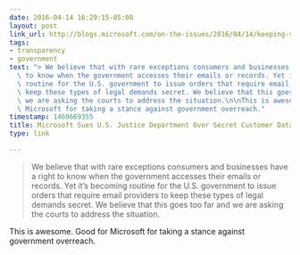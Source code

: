 ```yaml
---
date: 2016-04-14 16:29:15-05:00
layout: post
link_url: http://blogs.microsoft.com/on-the-issues/2016/04/14/keeping-secrecy-exception-not-rule-issue-consumers-businesses/
tags:
- transparency
- government
text: "> We believe that with rare exceptions consumers and businesses have a right\
  \ to know when the government accesses their emails or records. Yet it\u2019s becoming\
  \ routine for the U.S. government to issue orders that require email providers to\
  \ keep these types of legal demands secret. We believe that this goes too far and\
  \ we are asking the courts to address the situation.\n\nThis is awesome. Good for\
  \ Microsoft for taking a stance against government overreach."
timestamp: 1460669355
title: Microsoft Sues U.S. Justice Department Over Secret Customer Data Searches
type: link

---
```

> We believe that with rare exceptions consumers and businesses have a right to know when the government accesses their emails or records. Yet it’s becoming routine for the U.S. government to issue orders that require email providers to keep these types of legal demands secret. We believe that this goes too far and we are asking the courts to address the situation.

This is awesome. Good for Microsoft for taking a stance against government overreach.
